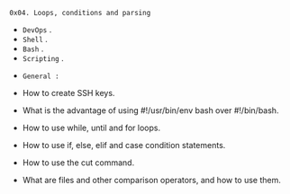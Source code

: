 `0x04. Loops, conditions and parsing`
- `DevOps` .
- `Shell` .
- `Bash` .
- `Scripting` .



* `General : `

* How to create SSH keys.

* What is the advantage of using #!/usr/bin/env bash over #!/bin/bash.

* How to use while, until and for loops.

* How to use if, else, elif and case condition statements.

* How to use the cut command.

* What are files and other comparison operators, and how to use them.

